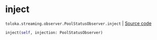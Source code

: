 # inject
`toloka.streaming.observer.PoolStatusObserver.inject` | [Source code](https://github.com/Toloka/toloka-kit/blob/v1.1.0.post1/src/streaming/observer.py#L195)

```python
inject(self, injection: PoolStatusObserver)
```

